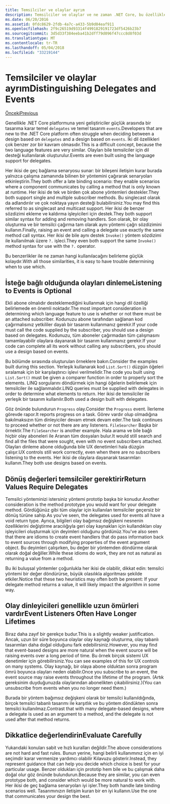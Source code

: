 ```yaml
---
title: Temsilciler ve olaylar ayrım
description: Temsilciler ve olaylar ve ne zaman .NET Core, bu özelliklerin her biri kullanılacağı arasındaki fark hakkında bilgi edinin.
ms.date: 06/20/2016
ms.assetid: 0fdc8629-2fdb-4a7c-a433-5b9d04eaf911
ms.openlocfilehash: 2f9c26519d93314f4991829191723df5426b23b7
ms.sourcegitcommit: 3d5d33f384eeba41b2dff79d096f47ccc8d8f03d
ms.translationtype: MT
ms.contentlocale: tr-TR
ms.lasthandoff: 05/04/2018
ms.locfileid: "33219144"
---
```

# <a name="distinguishing-delegates-and-events"></a><span data-ttu-id="4f3eb-103">Temsilciler ve olaylar ayrım</span><span class="sxs-lookup"><span data-stu-id="4f3eb-103">Distinguishing Delegates and Events</span></span>

[<span data-ttu-id="4f3eb-104">Önceki</span><span class="sxs-lookup"><span data-stu-id="4f3eb-104">Previous</span></span>](modern-events.md)

<span data-ttu-id="4f3eb-105">Genellikle .NET Core platformuna yeni geliştiriciler güçlük arasında bir tasarıma karar temel `delegates` ve temel tasarım `events`.</span><span class="sxs-lookup"><span data-stu-id="4f3eb-105">Developers that are new to the .NET Core platform often struggle when deciding between a design based on `delegates` and a design based on `events`.</span></span> <span data-ttu-id="4f3eb-106">İki dil özellikleri çok benzer zor bir kavram olmasıdır.</span><span class="sxs-lookup"><span data-stu-id="4f3eb-106">This is a difficult concept, because the two language features are very similar.</span></span> <span data-ttu-id="4f3eb-107">Olayları bile temsilciler için dil desteği kullanılarak oluşturulur.</span><span class="sxs-lookup"><span data-stu-id="4f3eb-107">Events are even built using the language support for delegates.</span></span> 

<span data-ttu-id="4f3eb-108">Her ikisi de geç bağlama senaryosu sunar: bir bileşeni iletişim kurar burada yalnızca çalışma zamanında bilinen bir yöntemini çağırarak senaryoları etkinleştirin.</span><span class="sxs-lookup"><span data-stu-id="4f3eb-108">They both offer a late binding scenario: they enable scenarios where a component communicates by calling a method that is only known at runtime.</span></span> <span data-ttu-id="4f3eb-109">Her ikisi de tek ve birden çok abone yöntemleri destekler.</span><span class="sxs-lookup"><span data-stu-id="4f3eb-109">They both support single and multiple subscriber methods.</span></span> <span data-ttu-id="4f3eb-110">Bu singlecast olarak da adlandırılır ve çok noktaya yayın desteği bulabilirsiniz.</span><span class="sxs-lookup"><span data-stu-id="4f3eb-110">You may find this referred to as singlecast and multicast support.</span></span> <span data-ttu-id="4f3eb-111">Her ikisi de benzer sözdizimi ekleme ve kaldırma işleyicileri için destek.</span><span class="sxs-lookup"><span data-stu-id="4f3eb-111">They both support similar syntax for adding and removing handlers.</span></span> <span data-ttu-id="4f3eb-112">Son olarak, bir olay oluşturma ve bir temsilci çağırma tam olarak aynı yöntemi çağrı sözdizimini kullanın.</span><span class="sxs-lookup"><span data-stu-id="4f3eb-112">Finally, raising an event and calling a delegate use exactly the same method call syntax.</span></span> <span data-ttu-id="4f3eb-113">Her ikisi de bile aynı destek `Invoke()` yöntem sözdizimi ile kullanılmak üzere `?.` işleci.</span><span class="sxs-lookup"><span data-stu-id="4f3eb-113">They even both support the same `Invoke()` method syntax for use with the `?.` operator.</span></span>

<span data-ttu-id="4f3eb-114">Bu benzerlikler ile ne zaman hangi kullanılacağını belirleme güçlük kolaydır.</span><span class="sxs-lookup"><span data-stu-id="4f3eb-114">With all those similarities, it is easy to have trouble determining when to use which.</span></span>

## <a name="listening-to-events-is-optional"></a><span data-ttu-id="4f3eb-115">İsteğe bağlı olduğunda olayları dinleme</span><span class="sxs-lookup"><span data-stu-id="4f3eb-115">Listening to Events is Optional</span></span>

<span data-ttu-id="4f3eb-116">Ekli abone olmalıdır desteklemediğini kullanmak için hangi dil özelliği belirlemede en önemli noktadır.</span><span class="sxs-lookup"><span data-stu-id="4f3eb-116">The most important consideration in determining which language feature to use is whether or not there must be an attached subscriber.</span></span> <span data-ttu-id="4f3eb-117">Kodunuzu abone tarafından sağlanan kod çağırmalısınız yetkililer dayalı bir tasarım kullanmanız gerekir.</span><span class="sxs-lookup"><span data-stu-id="4f3eb-117">If your code must call the code supplied by the subscriber, you should use a design based on delegates.</span></span> <span data-ttu-id="4f3eb-118">Kodunuzu, tüm aboneler çağırmadan tüm çalışmasını tamamlayabilir olaylara dayanarak bir tasarım kullanmanız gerekir.</span><span class="sxs-lookup"><span data-stu-id="4f3eb-118">If your code can complete all its work without calling any subscribers, you should use a design based on events.</span></span> 

<span data-ttu-id="4f3eb-119">Bu bölümde sırasında oluşturulan örneklere bakın.</span><span class="sxs-lookup"><span data-stu-id="4f3eb-119">Consider the examples built during this section.</span></span> <span data-ttu-id="4f3eb-120">Yerleşik kullanarak kod `List.Sort()` düzgün öğeleri sıralamak için bir karşılaştırıcı işlevi verilmelidir.</span><span class="sxs-lookup"><span data-stu-id="4f3eb-120">The code you built using `List.Sort()` must be given a comparer function in order to properly sort the elements.</span></span> <span data-ttu-id="4f3eb-121">LINQ sorgularını döndürmek için hangi öğelerin belirlemek için temsilciler ile sağlanmalıdır.</span><span class="sxs-lookup"><span data-stu-id="4f3eb-121">LINQ queries must be supplied with delegates in order to determine what elements to return.</span></span> <span data-ttu-id="4f3eb-122">Her ikisi de temsilciler ile yerleşik bir tasarım kullanılır.</span><span class="sxs-lookup"><span data-stu-id="4f3eb-122">Both used a design built with delegates.</span></span>

<span data-ttu-id="4f3eb-123">Göz önünde bulundurun `Progress` olay.</span><span class="sxs-lookup"><span data-stu-id="4f3eb-123">Consider the `Progress` event.</span></span> <span data-ttu-id="4f3eb-124">İlerleme görevde rapor.</span><span class="sxs-lookup"><span data-stu-id="4f3eb-124">It reports progress on a task.</span></span>
<span data-ttu-id="4f3eb-125">Görev vardır olup olmadığına bakılmaksızın tüm dinleyiciler devam etmek devam eder.</span><span class="sxs-lookup"><span data-stu-id="4f3eb-125">The task continues to proceed whether or not there are any listeners.</span></span>
<span data-ttu-id="4f3eb-126">`FileSearcher` Başka bir örnektir.</span><span class="sxs-lookup"><span data-stu-id="4f3eb-126">The `FileSearcher` is another example.</span></span> <span data-ttu-id="4f3eb-127">Hala arama ve bile bağlı hiçbir olay aboneleri ile Aranan tüm dosyaları bulur.</span><span class="sxs-lookup"><span data-stu-id="4f3eb-127">It would still search and find all the files that were sought, even with no event subscribers attached.</span></span>
<span data-ttu-id="4f3eb-128">Olayları dinleme abone olduğunda bile UX denetimleri hala düzgün çalışır.</span><span class="sxs-lookup"><span data-stu-id="4f3eb-128">UX controls still work correctly, even when there are no subscribers listening to the events.</span></span> <span data-ttu-id="4f3eb-129">Her ikisi de olaylara dayanarak tasarımları kullanın.</span><span class="sxs-lookup"><span data-stu-id="4f3eb-129">They both use designs based on events.</span></span>

## <a name="return-values-require-delegates"></a><span data-ttu-id="4f3eb-130">Dönüş değerleri temsilciler gerektirir</span><span class="sxs-lookup"><span data-stu-id="4f3eb-130">Return Values Require Delegates</span></span>

<span data-ttu-id="4f3eb-131">Temsilci yönteminizi istersiniz yöntemi prototip başka bir konudur.</span><span class="sxs-lookup"><span data-stu-id="4f3eb-131">Another consideration is the method prototype you would want for your delegate method.</span></span> <span data-ttu-id="4f3eb-132">Gördüğünüz gibi tüm olaylar için kullanılan temsilciler geçersiz bir dönüş türüne sahip.</span><span class="sxs-lookup"><span data-stu-id="4f3eb-132">As you've seen, the delegates used for events all have a void return type.</span></span> <span data-ttu-id="4f3eb-133">Ayrıca, bilgileri olay bağımsız değişkeni nesnenin özelliklerini değiştirme aracılığıyla geri olay kaynakları için kullandıkları olay işleyicileri oluşturmak için deyimleri olduğunu gördünüz.</span><span class="sxs-lookup"><span data-stu-id="4f3eb-133">You've also seen that there are idioms to create event handlers that do pass information back to event sources through modifying properties of the event argument object.</span></span> <span data-ttu-id="4f3eb-134">Bu deyimleri çalışırken, bu değer bir yöntemden döndürme olarak olarak doğal değiller.</span><span class="sxs-lookup"><span data-stu-id="4f3eb-134">While these idioms do work, they are not as natural as returning a value from a method.</span></span>

<span data-ttu-id="4f3eb-135">Bu iki buluşsal yöntemler çoğunlukla her ikisi de olabilir, dikkat edin: temsilci yöntemi bir değer döndürürse, büyük olasılıkla algoritması şekilde etkiler.</span><span class="sxs-lookup"><span data-stu-id="4f3eb-135">Notice that these two heuristics may often both be present: If your delegate method returns a value, it will likely impact the algorithm in some way.</span></span>

## <a name="event-listeners-often-have-longer-lifetimes"></a><span data-ttu-id="4f3eb-136">Olay dinleyicileri genellikle uzun ömürleri vardır</span><span class="sxs-lookup"><span data-stu-id="4f3eb-136">Event Listeners Often Have Longer Lifetimes</span></span> 

<span data-ttu-id="4f3eb-137">Biraz daha zayıf bir gerekçe budur.</span><span class="sxs-lookup"><span data-stu-id="4f3eb-137">This is a slightly weaker justification.</span></span> <span data-ttu-id="4f3eb-138">Ancak, uzun bir süre boyunca olaylar olay kaynağı oluşturma, olay tabanlı tasarımları daha doğal olduğunu fark edebilirsiniz.</span><span class="sxs-lookup"><span data-stu-id="4f3eb-138">However, you may find that event-based designs are more natural when the event source will be raising events over a long period of time.</span></span> <span data-ttu-id="4f3eb-139">Bu örnek birçok sistemi UX denetimler için görebilirsiniz.</span><span class="sxs-lookup"><span data-stu-id="4f3eb-139">You can see examples of this for UX controls on many systems.</span></span> <span data-ttu-id="4f3eb-140">Olay kaynağı, bir olaya abone olduktan sonra program ömrü boyunca olayları neden olabilir.</span><span class="sxs-lookup"><span data-stu-id="4f3eb-140">Once you subscribe to an event, the event source may raise events throughout the lifetime of the program.</span></span>
<span data-ttu-id="4f3eb-141">(Artık gereksinim duyduğunuzda olaylarından abonelikten çıkabilirsiniz.)</span><span class="sxs-lookup"><span data-stu-id="4f3eb-141">(You can unsubscribe from events when you no longer need them.)</span></span>

<span data-ttu-id="4f3eb-142">Burada bir yöntem bağımsız değişkeni olarak bir temsilci kullanıldığında, birçok temsilci tabanlı tasarımı ile karşıtlık ve bu yöntem döndükten sonra temsilci kullanılmaz.</span><span class="sxs-lookup"><span data-stu-id="4f3eb-142">Contrast that with many delegate-based designs, where a delegate is used as an argument to a method, and the delegate is not used after that method returns.</span></span>

## <a name="evaluate-carefully"></a><span data-ttu-id="4f3eb-143">Dikkatlice değerlendirin</span><span class="sxs-lookup"><span data-stu-id="4f3eb-143">Evaluate Carefully</span></span>

<span data-ttu-id="4f3eb-144">Yukarıdaki konuları sabit ve hızlı kuralları değildir.</span><span class="sxs-lookup"><span data-stu-id="4f3eb-144">The above considerations are not hard and fast rules.</span></span> <span data-ttu-id="4f3eb-145">Bunun yerine, hangi belirli kullanımınız için en iyi seçimdir karar vermenize yardımcı olabilir Kılavuzu gösterir.</span><span class="sxs-lookup"><span data-stu-id="4f3eb-145">Instead, they represent guidance that can help you decide which choice is best for your particular usage.</span></span> <span data-ttu-id="4f3eb-146">Benzer oldukları için prototip hem bile ve bu çalışmak daha doğal olur göz önünde bulundurun.</span><span class="sxs-lookup"><span data-stu-id="4f3eb-146">Because they are similar, you can even prototype both, and consider which would be more natural to work with.</span></span> <span data-ttu-id="4f3eb-147">Her ikisi de geç bağlama senaryoları iyi işler.</span><span class="sxs-lookup"><span data-stu-id="4f3eb-147">They both handle late binding scenarios well.</span></span> <span data-ttu-id="4f3eb-148">Tasarımınızın iletişim kuran bir en iyi kullanın.</span><span class="sxs-lookup"><span data-stu-id="4f3eb-148">Use the one that communicates your design the best.</span></span>
